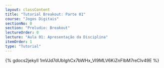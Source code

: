 ```yaml
---
layout: classContent
title: "Tutorial Breakout: Parte 01"
course: "Jogos Digitais"
sectionNo: 0
section: "Preludio: Breakout"
lectureOrder: 0
lecture: "Aula 01: Apresentação da Disciplina"
itemOrder: 1
type: "Tutorial"
---
```

{% gdocs2jekyll 1mVJd7dUblghCx7bWHx_VI9MLV6KiZnFIbM7reClv49E %}
